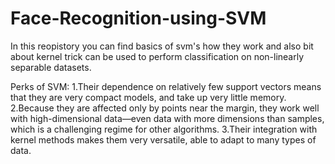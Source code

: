 # Face-Recognition-using-SVM

In this reopistory you can find basics of svm's how they work and also
bit about kernel trick can be used to perform classification on non-linearly 
separable datasets.

Perks of SVM:
1.Their dependence on relatively few support vectors means that they are very compact models, and take up very little memory.
2.Because they are affected only by points near the margin, they work well with high-dimensional data—even data with more dimensions than samples, which is a challenging regime for other algorithms.
3.Their integration with kernel methods makes them very versatile, able to adapt to many types of data.

